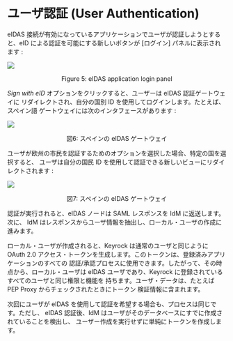# ユーザ認証 (User Authentication)

eIDAS 接続が有効になっているアプリケーションでユーザが認証しようとすると、eID
による認証を可能にする新しいボタンが [ログイン] パネルに表示されます :

![](https://raw.githubusercontent.com/ging/fiware-idm/master/doc/resources/eidas_login.png)

<p align="center">Figure 5: eIDAS application login panel</p>

_Sign with eID_ オプションをクリックすると、ユーザーは eIDAS 認証ゲートウェイに
リダイレクトされ、自分の国別 ID を使用してログインします。たとえば、スペイン語
ゲートウェイには次のインタフェースがあります :

![](https://raw.githubusercontent.com/ging/fiware-idm/master/doc/resources/eidas_spain1.png)

<p align="center">図6: スペインの eIDAS ゲートウェイ</p>

ユーザが欧州の市民を認証するためのオプションを選択した場合、特定の国を選択すると、
ユーザは自分の国民 ID を使用して認証できる新しいビューにリダイレクトされます :

![](https://raw.githubusercontent.com/ging/fiware-idm/master/doc/resources/eidas_spain2.png)

<p align="center">図7: スペインの eIDAS ゲートウェイ</p>

認証が実行されると、eIDAS ノードは SAML レスポンスを IdM に返送します。 次に、
IdM はレスポンスからユーザ情報を抽出し、ローカル・ユーザの作成に進みます。

ローカル・ユーザが作成されると、Keyrock は通常のユーザと同じように OAuth 2.0
アクセス・トークンを生成します。このトークンは、登録済みアプリケーションのすべての
認証/承認プロセスに使用できます。したがって、その時点から、ローカル・ユーザは
eIDAS ユーザであり、Keyrock に登録されているすべてのユーザと同じ権限と機能を
持ちます。ユーザ・データは、たとえば PEP Proxy からチェックされたときにトークン
検証情報に含まれます。

次回にユーザが eIDAS を使用して認証を希望する場合も、プロセスは同じです。ただし、
eIDAS 認証後、IdM はユーザがそのデータベースにすでに作成されていることを検出し、
ユーザー作成を実行せずに単純にトークンを作成します。
